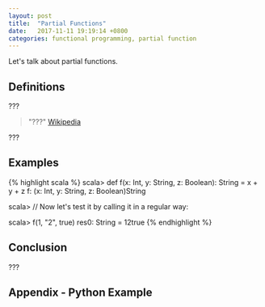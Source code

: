 ```yaml
---
layout: post
title:  "Partial Functions"
date:   2017-11-11 19:19:14 +0800
categories: functional programming, partial function
---
```

Let's talk about partial functions.

## Definitions

???

>"???"
[Wikipedia](https://en.wikipedia.org/wiki/Function_application)

???

## Examples
{% highlight scala %}
scala> def f(x: Int, y: String, z: Boolean): String = x + y + z
f: (x: Int, y: String, z: Boolean)String

scala> // Now let's test it by calling it in a regular way:

scala> f(1, "2", true)
res0: String = 12true
{% endhighlight %}



## Conclusion

???

## Appendix - Python Example

